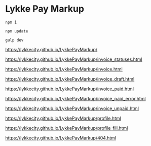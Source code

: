 # Lykke Pay Markup

`npm i`

`npm update`

`gulp dev`


https://lykkecity.github.io/LykkePayMarkup/

https://lykkecity.github.io/LykkePayMarkup/invoice_statuses.html

https://lykkecity.github.io/LykkePayMarkup/invoice.html

https://lykkecity.github.io/LykkePayMarkup/invoice_draft.html

https://lykkecity.github.io/LykkePayMarkup/invoice_paid.html

https://lykkecity.github.io/LykkePayMarkup/invoice_paid_error.html

https://lykkecity.github.io/LykkePayMarkup/invoice_unpaid.html

https://lykkecity.github.io/LykkePayMarkup/profile.html

https://lykkecity.github.io/LykkePayMarkup/profile_fill.html

https://lykkecity.github.io/LykkePayMarkup/404.html
